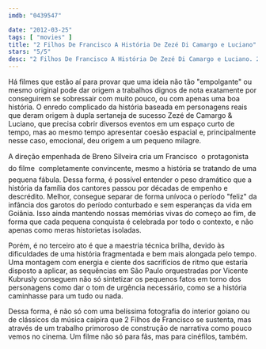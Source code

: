 ```yaml
---
imdb: "0439547"

date: "2012-03-25"
tags: [ "movies" ]
title: "2 Filhos De Francisco A História De Zezé Di Camargo e Luciano"
stars: "5/5"
desc: "2 Filhos De Francisco A História De Zezé Di Camargo e Luciano. 2 Filhos de Francisco: A História de Zezé di Camargo & Luciano (Brazil, 2005). Dirigido por Breno Silveira. Escrito por Carolina Kotscho, Patrícia Andrade, Luciano Camargo, Breno Silveira, Domingos de Oliveira. Com Ângelo Antônio, Dira Paes, Márcio Kieling, Thiago Mendonça, Paloma Duarte, Dablio Moreira, Marcos Henrique, Natália Lage, Wigor Lima."
---
```

Há filmes que estão aí para provar que uma ideia não tão "empolgante" ou mesmo original pode dar origem a trabalhos dignos de nota exatamente por conseguirem se sobressair com muito pouco, ou com apenas uma boa história. O enredo complicado da história baseada em personagens reais que deram origem à dupla sertaneja de sucesso Zezé de Camargo & Luciano, que precisa cobrir diversos eventos em um espaço curto de tempo, mas ao mesmo tempo apresentar coesão espacial e, principalmente nesse caso, emocional, deu origem a um pequeno milagre.

A direção empenhada de Breno Silveira cria um Francisco  o protagonista do filme  completamente convincente, mesmo a história se tratando de uma pequena fábula. Dessa forma, é possível entender o peso dramático que a história da família dos cantores passou por décadas de empenho e descrédito. Melhor, consegue separar de forma unívoca o período "feliz" da infância dos garotos do período conturbado e sem esperanças da vida em Goiânia. Isso ainda mantendo nossas memórias vivas do começo ao fim, de forma que cada pequena conquista é celebrada por todo o contexto, e não apenas como meras historietas isoladas.

Porém, é no terceiro ato é que a maestria técnica brilha, devido às dificuldades de uma história fragmentada e bem mais alongada pelo tempo. Uma montagem com energia e ciente dos sacrifícios de ritmo que estaria disposto a aplicar, as sequências em São Paulo orquestradas por Vicente Kubrusly conseguem não só sintetizar os pequenos fatos em torno dos personagens como dar o tom de urgência necessário, como se a história caminhasse para um tudo ou nada.

Dessa forma, é não só com uma belíssima fotografia do interior goiano ou de clássicos da música caipira que 2 Filhos de Francisco se sustenta, mas através de um trabalho primoroso de construção de narrativa como pouco vemos no cinema. Um filme não só para fãs, mas para cinéfilos, também.

